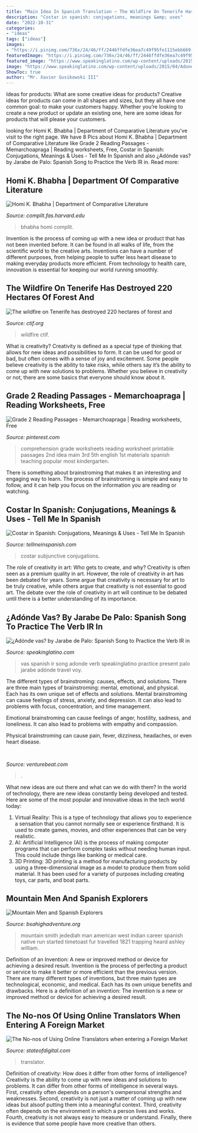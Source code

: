 ```yaml
---
title: "Main Idea In Spanish Translation ~ The Wildfire On Tenerife Has Destroyed 220 Hectares Of Forest And"
description: "Costar in spanish: conjugations, meanings &amp; uses"
date: "2022-10-31"
categories:
- "ideas"
tags: ["ideas"]
images:
- "https://i.pinimg.com/736x/24/46/ff/2446ffdfe36ea7c49f95fe1115ebb669--grade--worksheets.jpg"
featuredImage: "https://i.pinimg.com/736x/24/46/ff/2446ffdfe36ea7c49f95fe1115ebb669--grade--worksheets.jpg"
featured_image: "https://www.speakinglatino.com/wp-content/uploads/2015/04/Adonde-vas-song-cover.png"
image: "https://www.speakinglatino.com/wp-content/uploads/2015/04/Adonde-vas-song-cover.png"
ShowToc: true
author: "Mr. Xavier Gusikowski III"
---
```



Ideas for products: What are some creative ideas for products?
Creative ideas for products can come in all shapes and sizes, but they all have one common goal: to make your customers happy. Whether you’re looking to create a new product or update an existing one, here are some ideas for products that will please your customers.

	

		
looking for Homi K. Bhabha | Department of Comparative Literature you've visit to the right page. We have 8 Pics about Homi K. Bhabha | Department of Comparative Literature like Grade 2 Reading Passages - Memarchoapraga | Reading worksheets, Free, Costar in Spanish: Conjugations, Meanings &amp; Uses - Tell Me In Spanish and also ¿Adónde vas? by Jarabe de Palo: Spanish Song to Practice the Verb IR in. Read more:
		
    
## Homi K. Bhabha | Department Of Comparative Literature

<img loading=lazy src="https://complit.fas.harvard.edu/files/complit/files/bhabha.jpg?m=1530110406" onerror="this.onerror=null;this.src='https://tse3.mm.bing.net/th?id=OIP.KMLJx-kFhtIoNx--onHGDwAAAA&amp;pid=15.1';" alt="Homi K. Bhabha | Department of Comparative Literature">

_Source: complit.fas.harvard.edu_

>bhabha homi complit. 

	

Invention is the process of coming up with a new idea or product that has not been invented before. It can be found in all walks of life, from the scientific world to the creative arts. Inventions can have a number of different purposes, from helping people to suffer less heart disease to making everyday products more efficient. From technology to health care, innovation is essential for keeping our world running smoothly.

    
## The Wildfire On Tenerife Has Destroyed 220 Hectares Of Forest And

<img loading=lazy src="https://ctif.org/sites/default/files/styles/cover_image_slider_teaser/public/news_images/2018-04/Skogbrann-har-brutt-ut-soer-paa-Tenerife_large.jpg?itok=hMFAouHv" onerror="this.onerror=null;this.src='https://tse1.mm.bing.net/th?id=OIP.Lkbnm0k2TGf2WEQmsnLttAHaEK&amp;pid=15.1';" alt="The wildfire on Tenerife has destroyed 220 hectares of forest and">

_Source: ctif.org_

>wildfire ctif. 

	

What is creativity?
Creativity is defined as a special type of thinking that allows for new ideas and possibilities to form. It can be used for good or bad, but often comes with a sense of joy and excitement. Some people believe creativity is the ability to take risks, while others say it’s the ability to come up with new solutions to problems. Whether you believe in creativity or not, there are some basics that everyone should know about it.

    
## Grade 2 Reading Passages - Memarchoapraga | Reading Worksheets, Free

<img loading=lazy src="https://i.pinimg.com/736x/24/46/ff/2446ffdfe36ea7c49f95fe1115ebb669--grade--worksheets.jpg" onerror="this.onerror=null;this.src='https://tse1.mm.bing.net/th?id=OIP.XRGu6XGl20JJf6El4SuLigHaJ-&amp;pid=15.1';" alt="Grade 2 Reading Passages - Memarchoapraga | Reading worksheets, Free">

_Source: pinterest.com_

>comprehension grade worksheets reading worksheet printable passages 2nd idea main 3rd 5th english 1st materials spanish teaching popular most kindergarten. 

	

There is something about brainstroming that makes it an interesting and engaging way to learn. The process of brainstroming is simple and easy to follow, and it can help you focus on the information you are reading or watching.

    
## Costar In Spanish: Conjugations, Meanings &amp; Uses - Tell Me In Spanish

<img loading=lazy src="https://www.tellmeinspanish.com/wp-content/uploads/2021/08/costar-spanish-perfect-subjunctive-conjugations.jpg" onerror="this.onerror=null;this.src='https://tse3.mm.bing.net/th?id=OIP.5q2BdmuX01ihpK0aFW66IQHaEK&amp;pid=15.1';" alt="Costar in Spanish: Conjugations, Meanings &amp; Uses - Tell Me In Spanish">

_Source: tellmeinspanish.com_

>costar subjunctive conjugations. 

	

The role of creativity in art: Who gets to create, and why?
Creativity is often seen as a premium quality in art. However, the role of creativity in art has been debated for years. Some argue that creativity is necessary for art to be truly creative, while others argue that creativity is not essential to good art. The debate over the role of creativity in art will continue to be debated until there is a better understanding of its importance.

    
## ¿Adónde Vas? By Jarabe De Palo: Spanish Song To Practice The Verb IR In

<img loading=lazy src="https://www.speakinglatino.com/wp-content/uploads/2015/04/Adonde-vas-song-cover.png" onerror="this.onerror=null;this.src='https://tse4.mm.bing.net/th?id=OIP.4yoruwrV7-GCn5N7BXc5uwHaFj&amp;pid=15.1';" alt="¿Adónde vas? by Jarabe de Palo: Spanish Song to Practice the Verb IR in">

_Source: speakinglatino.com_

>vas spanish ir song adonde verb speakinglatino practice present palo jarabe adónde travel voy. 

	

The different types of brainstroming: causes, effects, and solutions.
There are three main types of brainstroming: mental, emotional, and physical. Each has its own unique set of effects and solutions.
Mental brainstroming can cause feelings of stress, anxiety, and depression. It can also lead to problems with focus, concentration, and time management.

Emotional brainstroming can cause feelings of anger, hostility, sadness, and loneliness. It can also lead to problems with empathy and compassion.

Physical brainstroming can cause pain, fever, dizziness, headaches, or even heart disease.

    
## 

<img loading=lazy src="https://venturebeat.com/wp-content/uploads/2020/01/Profile.png?w=291" onerror="this.onerror=null;this.src='https://tse4.mm.bing.net/th?id=OIP.LJoldeBoXQJL64p5Ct2WtQAAAA&amp;pid=15.1';" alt="">

_Source: venturebeat.com_

>. 

	

What new ideas are out there and what can we do with them?
In the world of technology, there are new ideas constantly being developed and tested. Here are some of the most popular and innovative ideas in the tech world today: 
1. Virtual Reality: This is a type of technology that allows you to experience a sensation that you cannot normally see or experience firsthand. It is used to create games, movies, and other experiences that can be very realistic. 
2. AI: Artificial Intelligence (AI) is the process of making computer programs that can perform complex tasks without needing human input. This could include things like banking or medical care. 
3. 3D Printing: 3D printing is a method for manufacturing products by using a three-dimensional image as a model to produce them from solid material. It has been used for a variety of purposes including creating toys, car parts, and boat parts.

    
## Mountain Men And Spanish Explorers

<img loading=lazy src="http://www.bsahighadventure.org/indian_lore/mountain_men/jedediah_smith.jpg" onerror="this.onerror=null;this.src='https://tse1.mm.bing.net/th?id=OIP.zk6jcESmMNF0ff5jF3QeTAHaHh&amp;pid=15.1';" alt="Mountain Men and Spanish Explorers">

_Source: bsahighadventure.org_

>mountain smith jedediah man american west indian career spanish native run started timetoast fur travelled 1821 trapping heard ashley william. 

	

Definition of an Invention: A new or improved method or device for achieving a desired result.
Invention is the process of perfecting a product or service to make it better or more efficient than the previous version. There are many different types of inventions, but three main types are technological, economic, and medical. Each has its own unique benefits and drawbacks. Here is a definition of an invention: 
The invention is a new or improved method or device for achieving a desired result.

    
## The No-nos Of Using Online Translators When Entering A Foreign Market

<img loading=lazy src="https://www.stateofdigital.com/wp-content/uploads/2015/02/online-translator-keyboard-800x600.jpg" onerror="this.onerror=null;this.src='https://tse3.mm.bing.net/th?id=OIP.SvlYqr-YbWDbeWI3VxRAxwHaFj&amp;pid=15.1';" alt="The No-nos of Using Online Translators when entering a Foreign Market">

_Source: stateofdigital.com_

>translator. 

	

Definition of creativity: How does it differ from other forms of intelligence?
Creativity is the ability to come up with new ideas and solutions to problems. It can differ from other forms of intelligence in several ways. First, creativity often depends on a person's ownpersonal strengths and weaknesses. Second, creativity is not just a matter of coming up with new ideas but alsoof putting them into a meaningful context. Third, creativity often depends on the environment in which a person lives and works. Fourth, creativity is not always easy to measure or understand. Finally, there is evidence that some people have more creative than others.

